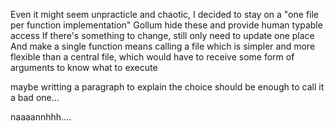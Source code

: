 Even it might seem unpracticle and chaotic, I decided to stay on a "one file per function implementation"
Gollum hide these and provide human typable access
If there's something to change, still only need to update one place
And make a single function means calling a file which is simpler and more flexible than a central file, which would have to receive some form of arguments to know what to execute

maybe writting a paragraph to explain the choice should be enough to call it a bad one...





naaaannhhh....
